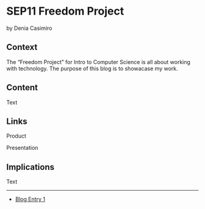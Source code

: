 # SEP11 Freedom Project
by Denia Casimiro

## Context
The “Freedom Project” for Intro to Computer Science is all about working with technology. The purpose of this blog is to showacase my work.

## Content
Text

## Links

Product

Presentation

## Implications
Text

---

* [Blog Entry 1](entries/entry01.md)
